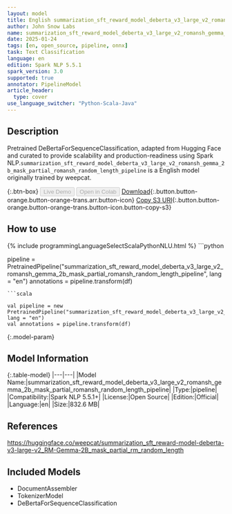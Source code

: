 ```yaml
---
layout: model
title: English summarization_sft_reward_model_deberta_v3_large_v2_romansh_gemma_2b_mask_partial_romansh_random_length_pipeline pipeline DeBertaForSequenceClassification from weepcat
author: John Snow Labs
name: summarization_sft_reward_model_deberta_v3_large_v2_romansh_gemma_2b_mask_partial_romansh_random_length_pipeline
date: 2025-01-24
tags: [en, open_source, pipeline, onnx]
task: Text Classification
language: en
edition: Spark NLP 5.5.1
spark_version: 3.0
supported: true
annotator: PipelineModel
article_header:
  type: cover
use_language_switcher: "Python-Scala-Java"
---
```


## Description

Pretrained DeBertaForSequenceClassification, adapted from Hugging Face and curated to provide scalability and production-readiness using Spark NLP.`summarization_sft_reward_model_deberta_v3_large_v2_romansh_gemma_2b_mask_partial_romansh_random_length_pipeline` is a English model originally trained by weepcat.

{:.btn-box}
<button class="button button-orange" disabled>Live Demo</button>
<button class="button button-orange" disabled>Open in Colab</button>
[Download](https://s3.amazonaws.com/auxdata.johnsnowlabs.com/public/models/summarization_sft_reward_model_deberta_v3_large_v2_romansh_gemma_2b_mask_partial_romansh_random_length_pipeline_en_5.5.1_3.0_1737728652073.zip){:.button.button-orange.button-orange-trans.arr.button-icon}
[Copy S3 URI](s3://auxdata.johnsnowlabs.com/public/models/summarization_sft_reward_model_deberta_v3_large_v2_romansh_gemma_2b_mask_partial_romansh_random_length_pipeline_en_5.5.1_3.0_1737728652073.zip){:.button.button-orange.button-orange-trans.button-icon.button-copy-s3}

## How to use



<div class="tabs-box" markdown="1">
{% include programmingLanguageSelectScalaPythonNLU.html %}
```python

pipeline = PretrainedPipeline("summarization_sft_reward_model_deberta_v3_large_v2_romansh_gemma_2b_mask_partial_romansh_random_length_pipeline", lang = "en")
annotations =  pipeline.transform(df)   

```
```scala

val pipeline = new PretrainedPipeline("summarization_sft_reward_model_deberta_v3_large_v2_romansh_gemma_2b_mask_partial_romansh_random_length_pipeline", lang = "en")
val annotations = pipeline.transform(df)

```
</div>

{:.model-param}
## Model Information

{:.table-model}
|---|---|
|Model Name:|summarization_sft_reward_model_deberta_v3_large_v2_romansh_gemma_2b_mask_partial_romansh_random_length_pipeline|
|Type:|pipeline|
|Compatibility:|Spark NLP 5.5.1+|
|License:|Open Source|
|Edition:|Official|
|Language:|en|
|Size:|832.6 MB|

## References

https://huggingface.co/weepcat/summarization_sft_reward-model-deberta-v3-large-v2_RM-Gemma-2B_mask_partial_rm_random_length

## Included Models

- DocumentAssembler
- TokenizerModel
- DeBertaForSequenceClassification